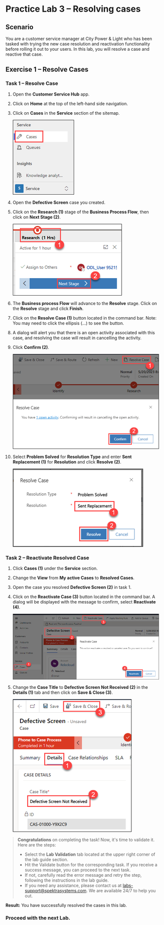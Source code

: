 # Practice Lab 3 – Resolving cases

## Scenario

You are a customer service manager at City Power & Light who has been tasked with trying the new case resolution and reactivation functionality before rolling it out to your users. In this lab, you will resolve a case and reactive that case.

## Exercise 1 – Resolve Cases

### Task 1 – Resolve Case

1.  Open the **Customer Service Hub** app.

1.  Click on **Home** at the top of the left-hand side navigation.

1.  Click on **Cases** in the **Service** section of the sitemap.

    ![](../images/cases-1.png)

1.  Open the **Defective Screen** case you created.

1.  Click on the **Research (1)** stage of the **Business Process Flow**, then click on **Next Stage (2)**.

    ![](../images/stage-20.png)

1.  The **Business process Flow** will advance to the **Resolve** stage. Click on the **Resolve** stage and click **Finish**.

1.  Click on the **Resolve Case (1)** button located in the command bar. Note: You may need to click the ellipsis (...) to see the button.

1. A dialog will alert you that there is an open activity associated with this case, and resolving the case will result in cancelling the activity.

1. Click **Confirm (2)**.

    ![](../images/resolved-case-10.png)

1. Select **Problem Solved** for **Resolution Type** and enter **Sent Replacement (1)** for **Resolution** and click **Resolve (2)**.

    ![](../images/resolve-10.png)

### Task 2 – Reactivate Resolved Case

1.  Click **Cases (1)** under the **Service** section.

1.  Change the **View** from **My active Cases** to **Resolved Cases**.

1.  Open the case you resolved **Defective Screen (2)** in task 1.

1.  Click on the **Reactivate Case (3)** button located in the command bar. A dialog will be displayed with the message to confirm, select **Reactivate (4)**.

    ![](../images/re-activecase-10.png)

1.  Change the **Case Title** to **Defective Screen Not Received (2)** in the **Details (1)** tab and then click on **Save & Close (3)**.

    ![](../images/re-activecase-20.png)
    
> **Congratulations** on completing the task! Now, it's time to validate it. Here are the steps:
> - Select the **Lab Validation** tab located at the upper right corner of the lab guide section.
> - Hit the Validate button for the corresponding task. If you receive a success message, you can proceed to the next task. 
> - If not, carefully read the error message and retry the step, following the instructions in the lab guide.
> - If you need any assistance, please contact us at labs-support@spektrasystems.com. We are available 24/7 to help you out.

**Result:** You have successfully resolved the cases in this lab.  

### **Proceed with the next Lab.**
